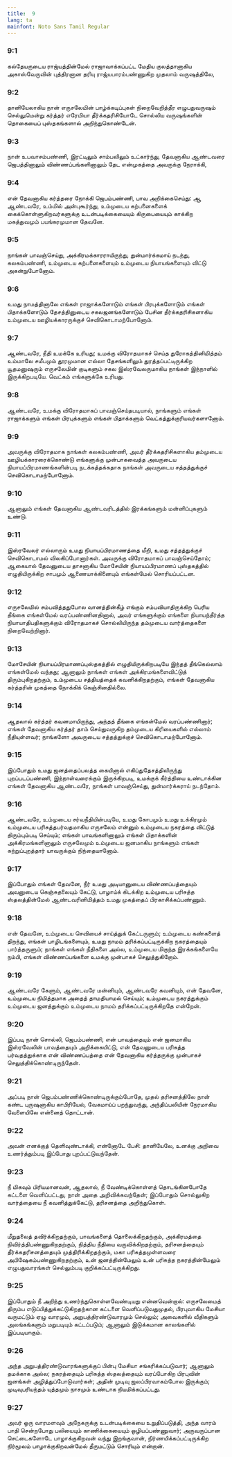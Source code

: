 ```yaml
---
title:  9
lang: ta
mainfont: Noto Sans Tamil Regular
---
```


###  9:1

கல்தேயருடைய ராஜ்யத்தின்மேல் ராஜாவாக்கப்பட்ட மேதிய குலத்தானாகிய அகாஸ்வேருவின் புத்திரனான தரியு ராஜ்யபாரம்பண்ணுகிற முதலாம் வருஷத்திலே,

###  9:2

தானியேலாகிய நான் எருசலேமின் பாழ்க்கடிப்புகள் நிறைவேறித்தீர எழுபதுவருஷம் செல்லுமென்று கர்த்தர் எரேமியா தீர்க்கதரிசியோடே சொல்லிய வருஷங்களின் தொகையைப் புஸ்தகங்களால் அறிந்துகொண்டேன்.

###  9:3

நான் உபவாசம்பண்ணி, இரட்டிலும் சாம்பலிலும் உட்கார்ந்து, தேவனாகிய ஆண்டவரை ஜெபத்தினாலும் விண்ணப்பங்களினாலும் தேட என்முகத்தை அவருக்கு நேராக்கி,

###  9:4

என் தேவனாகிய கர்த்தரை நோக்கி ஜெபம்பண்ணி, பாவ அறிக்கைசெய்து: ஆ ஆண்டவரே, உம்மில் அன்புகூர்ந்து, உம்முடைய கற்பனைகளைக் கைக்கொள்ளுகிறவர்களுக்கு உடன்படிக்கையையும் கிருபையையும் காக்கிற மகத்துவமும் பயங்கரமுமான தேவனே.

###  9:5

நாங்கள் பாவஞ்செய்து, அக்கிரமக்காரராயிருந்து, துன்மார்க்கமாய் நடந்து, கலகம்பண்ணி, உம்முடைய கற்பனைகளையும் உம்முடைய நியாயங்களையும் விட்டு அகன்றுபோனோம்.

###  9:6

உமது நாமத்தினாலே எங்கள் ராஜாக்களோடும் எங்கள் பிரபுக்களோடும் எங்கள் பிதாக்களோடும் தேசத்தினுடைய சகலஜனங்களோடும் பேசின தீர்க்கதரிசிகளாகிய உம்முடைய ஊழியக்காரருக்குச் செவிகொடாமற்போனோம்.

###  9:7

ஆண்டவரே, நீதி உமக்கே உரியது; உமக்கு விரோதமாகச் செய்த துரோகத்தினிமித்தம் உம்மாலே சமீபமும் தூரமுமான எல்லா தேசங்களிலும் துரத்தப்பட்டிருக்கிற யூதமனுஷரும் எருசலேமின் குடிகளும் சகல இஸ்ரவேலருமாகிய நாங்கள் இந்நாளில் இருக்கிறபடியே. வெட்கம் எங்களுக்கே உரியது.

###  9:8

ஆண்டவரே, உமக்கு விரோதமாகப் பாவஞ்செய்தபடியால், நாங்களும் எங்கள் ராஜாக்களும் எங்கள் பிரபுக்களும் எங்கள் பிதாக்களும் வெட்கத்துக்குரியவர்களானோம்.

###  9:9

அவருக்கு விரோதமாக நாங்கள் கலகம்பண்ணி, அவர் தீர்க்கதரிசிகளாகிய தம்முடைய ஊழியக்காரரைக்கொண்டு எங்களுக்கு முன்பாகவைத்த அவருடைய நியாயப்பிரமாணங்களின்படி நடக்கத்தக்கதாக நாங்கள் அவருடைய சத்தத்துக்குச் செவிகொடாமற்போனோம்.

###  9:10

ஆனாலும் எங்கள் தேவனாகிய ஆண்டவரிடத்தில் இரக்கங்களும் மன்னிப்புகளும் உண்டு.

###  9:11

இஸ்ரவேலர் எல்லாரும் உமது நியாயப்பிரமாணத்தை மீறி, உமது சத்தத்துக்குச் செவிகொடாமல் விலகிப்போனார்கள். அவருக்கு விரோதமாகப் பாவஞ்செய்தோம்; ஆகையால் தேவனுடைய தாசனாகிய மோசேயின் நியாயப்பிரமாணப் புஸ்தகத்தில் எழுதியிருக்கிற சாபமும் ஆணையாக்கினையும் எங்கள்மேல் சொரியப்பட்டன.

###  9:12

எருசலேமில் சம்பவித்ததுபோல வானத்தின்கீழ் எங்கும் சம்பவியாதிருக்கிற பெரிய தீங்கை எங்கள்மேல் வரப்பண்ணினதினால், அவர் எங்களுக்கும் எங்களை நியாயந்தீர்த்த நியாயாதிபதிகளுக்கும் விரோதமாகச் சொல்லியிருந்த தம்முடைய வார்த்தைகளை நிறைவேற்றினார்.

###  9:13

மோசேயின் நியாயப்பிரமாணப்புஸ்தகத்தில் எழுதியிருக்கிறபடியே இந்தத் தீங்கெல்லாம் எங்கள்மேல் வந்தது; ஆனாலும் நாங்கள் எங்கள் அக்கிரமங்களைவிட்டுத் திரும்புகிறதற்கும், உம்முடைய சத்தியத்தைக் கவனிக்கிறதற்கும், எங்கள் தேவனாகிய கர்த்தரின் முகத்தை நோக்கிக் கெஞ்சினதில்லை.

###  9:14

ஆதலால் கர்த்தர் கவனமாயிருந்து, அந்தத் தீங்கை எங்கள்மேல் வரப்பண்ணினார்; எங்கள் தேவனாகிய கர்த்தர் தாம் செய்துவருகிற தம்முடைய கிரியைகளில் எல்லாம் நீதியுள்ளவர்; நாங்களோ அவருடைய சத்தத்துக்குச் செவிகொடாமற்போனோம்.

###  9:15

இப்போதும் உமது ஜனத்தைப்பலத்த கையினால் எகிப்துதேசத்திலிருந்து புறப்படப்பண்ணி, இந்நாள்வரைக்கும் இருக்கிறபடி, உமக்குக் கீர்த்தியை உண்டாக்கின எங்கள் தேவனாகிய ஆண்டவரே, நாங்கள் பாவஞ்செய்து, துன்மார்க்கராய் நடந்தோம்.

###  9:16

ஆண்டவரே, உம்முடைய சர்வநீதியின்படியே, உமது கோபமும் உமது உக்கிரமும் உம்முடைய பரிசுத்தபர்வதமாகிய எருசலேம் என்னும் உம்முடைய நகரத்தை விட்டுத் திரும்பும்படி செய்யும்; எங்கள் பாவங்களினாலும் எங்கள் பிதாக்களின் அக்கிரமங்களினாலும் எருசலேமும் உம்முடைய ஜனமாகிய நாங்களும் எங்கள் சுற்றுப்புறத்தார் யாவருக்கும் நிந்தையானோம்.

###  9:17

இப்போதும் எங்கள் தேவனே, நீர் உமது அடியானுடைய விண்ணப்பத்தையும் அவனுடைய கெஞ்சுதலையும் கேட்டு, பாழாய்க் கிடக்கிற உம்முடைய பரிசுத்த ஸ்தலத்தின்மேல் ஆண்டவரினிமித்தம் உமது முகத்தைப் பிரகாசிக்கப்பண்ணும்.

###  9:18

என் தேவனே, உம்முடைய செவியைச் சாய்த்துக் கேட்டருளும்; உம்முடைய கண்களைத் திறந்து, எங்கள் பாழிடங்களையும், உமது நாமம் தரிக்கப்பட்டிருக்கிற நகரத்தையும் பார்த்தருளும்; நாங்கள் எங்கள் நீதிகளை அல்ல, உம்முடைய மிகுந்த இரக்கங்களையே நம்பி, எங்கள் விண்ணப்பங்களை உமக்கு முன்பாகச் செலுத்துகிறோம்.

###  9:19

ஆண்டவரே கேளும், ஆண்டவரே மன்னியும், ஆண்டவரே கவனியும், என் தேவனே, உம்முடைய நிமித்தமாக அதைத் தாமதியாமல் செய்யும்; உம்முடைய நகரத்துக்கும் உம்முடைய ஜனத்துக்கும் உம்முடைய நாமம் தரிக்கப்பட்டிருக்கிறதே என்றேன்.

###  9:20

இப்படி நான் சொல்லி, ஜெபம்பண்ணி, என் பாவத்தையும் என் ஜனமாகிய இஸ்ரவேலின் பாவத்தையும் அறிக்கையிட்டு, என் தேவனுடைய பரிசுத்த பர்வதத்துக்காக என் விண்ணப்பத்தை என் தேவனாகிய கர்த்தருக்கு முன்பாகச் செலுத்திக்கொண்டிருந்தேன்.

###  9:21

அப்படி நான் ஜெபம்பண்ணிக்கொண்டிருக்கும்போதே, முதல் தரிசனத்திலே நான் கண்ட புருஷனாகிய காபிரியேல், வேகமாய்ப் பறந்துவந்து, அந்திப்பலியின் நேரமாகிய வேளையிலே என்னைத் தொட்டான்.

###  9:22

அவன் எனக்குத் தெளிவுண்டாக்கி, என்னோடே பேசி: தானியேலே, உனக்கு அறிவை உணர்த்தும்படி இப்போது புறப்பட்டுவந்தேன்.

###  9:23

நீ மிகவும் பிரியமானவன், ஆதலால், நீ வேண்டிக்கொள்ளத் தொடங்கினபோதே கட்டளை வெளிப்பட்டது, நான் அதை அறிவிக்கவந்தேன்; இப்போதும் சொல்லுகிற வார்த்தையை நீ கவனித்துக்கேட்டு, தரிசனத்தை அறிந்துகொள்.

###  9:24

மீறுதலைத் தவிர்க்கிறதற்கும், பாவங்களைத் தொலைக்கிறதற்கும், அக்கிரமத்தை நிவிர்த்திபண்ணுகிறதற்கும், நித்திய நீதியை வருவிக்கிறதற்கும், தரிசனத்தையும் தீர்க்கதரிசனத்தையும் முத்திரிக்கிறதற்கும், மகா பரிசுத்தமுள்ளவரை அபிஷேகம்பண்ணுகிறதற்கும், உன் ஜனத்தின்மேலும் உன் பரிசுத்த நகரத்தின்மேலும் எழுபதுவாரங்கள் செல்லும்படி குறிக்கப்பட்டிருக்கிறது.

###  9:25

இப்போதும் நீ அறிந்து உணர்ந்துகொள்ளவேண்டியது என்னவென்றால்: எருசலேமைத் திரும்ப எடுப்பித்துக்கட்டுகிறதற்கான கட்டளை வெளிப்படுவதுமுதல், பிரபுவாகிய மேசியா வருமட்டும் ஏழு வாரமும், அறுபத்திரண்டுவாரமும் செல்லும்; அவைகளில் வீதிகளும் அலங்கங்களும் மறுபடியும் கட்டப்படும்; ஆனாலும் இடுக்கமான காலங்களில் இப்படியாகும்.

###  9:26

அந்த அறுபத்திரண்டுவாரங்களுக்குப் பின்பு மேசியா சங்கரிக்கப்படுவார்; ஆனாலும் தமக்காக அல்ல; நகரத்தையும் பரிசுத்த ஸ்தலத்தையும் வரப்போகிற பிரபுவின் ஜனங்கள் அழித்துப்போடுவார்கள்; அதின் முடிவு ஜலப்பிரவாகம்போல இருக்கும்; முடிவுபரியந்தம் யுத்தமும் நாசமும் உண்டாக நியமிக்கப்பட்டது.

###  9:27

அவர் ஒரு வாரமளவும் அநேகருக்கு உடன்படிக்கையை உறுதிப்படுத்தி, அந்த வாரம் பாதி சென்றபோது பலியையும் காணிக்கையையும் ஒழியப்பண்ணுவார்; அருவருப்பான செட்டைகளோடே பாழாக்குகிறவன் வந்து இறங்குவான், நிர்ணயிக்கப்பட்டிருக்கிற நிர்மூலம் பாழாக்குகிறவன்மேல் தீருமட்டும் சொரியும் என்றான்.

